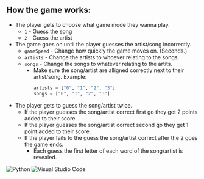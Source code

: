 ## How the game works:
  * The player gets to choose what game mode they wanna play.
    * `1` - Guess the song 
    * `2` - Guess the artist
  * The game goes on until the player guesses the artist/song incorrectly.
    * `gameSpeed` - Change how quickly the game moves on. (Seconds.)
    * `artists` - Change the artists to whoever relating to the songs.
    * `songs` - Change the songs to whatever relating to the artits.
      * Make sure the song/artist are alligned correctly next to their artist/song. Example:
          ```py
          artists = ["0", "1", "2", "3"]
          songs = ["0", "1", "2", "3"]
          ```
  * The player gets to guess the song/artist twice.
    * If the player guesses the song/artist correct first go they get 2 points added to their score.
    * If the player guesses the song/artist correct second go they get 1 point added to their score.
    * If the player fails to the guess the song/artist correct after the 2 goes the game ends.
      * Each guess the first letter of each word of the song/artist is revealed.
      
![Python](https://img.shields.io/badge/python-yellow?style=for-the-badge&logo=python&logoColor=white)
![Visual Studio Code](https://img.shields.io/badge/VisualㅤStudioㅤCode-007ACC?style=for-the-badge&logo=visualstudiocode&logoColor=white)
